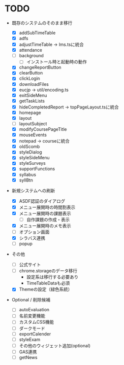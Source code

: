 # TODO

- 既存のシステムのそのまま移行

  - [x] addSubTimeTable
  - [x] adfs
  - [x] adjustTimeTable -> lms.tsに統合
  - [x] attendance
  - [ ] background
    - [ ] インストール時と起動時の動作
  - [x] changeReportButton
  - [x] clearButton
  - [x] clickLogin
  - [x] downloadFiles
  - [x] eucjp -> util/encoding.ts
  - [x] exitSideMenu
  - [x] getTaskLists
  - [x] hideCompletedReport -> topPageLayout.tsに統合
  - [x] homepage
  - [x] layout
  - [ ] layoutSubject
  - [x] modifyCoursePageTitle
  - [x] mouseEvents
  - [x] notepad -> courseに統合
  - [x] oldScomb
  - [x] styleDialog
  - [x] styleSideMenu
  - [x] styleSurveys
  - [x] supportFunctions
  - [x] syllabus
  - [x] syllBtn

- 新規システムへの刷新

  - [x] ASDF認証のダイアログ
  - [x] メニュー展開時の時間割表示
  - [x] メニュー展開時の課題表示
    - [ ] 自作課題の作成・表示
  - [x] メニュー展開時のメモ表示
  - [ ] オプション画面
  - [x] シラバス連携
  - [ ] popup

- その他

  - [ ] 公式サイト
  - [ ] chrome.storageのデータ移行
    - 設定系は移行する必要あり
    - TimeTableDataも必須
  - [x] Themeの設定（緑色系統）

- Optional / 削除候補
  - [ ] autoEvaluation
  - [ ] 名前変更機能
  - [ ] カスタムCSS機能
  - [ ] ダークモード
  - [ ] exportCalender
  - [ ] styleExam
  - [ ] その他のウィジェット追加(optional)
  - [ ] GAS連携
  - [ ] getNews
